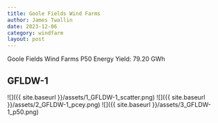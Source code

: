 ```yaml
---
title: Goole Fields Wind Farms
author: James Twallin
date: 2023-12-06
category: windfarm
layout: post
---
```

Goole Fields Wind Farms P50 Energy Yield: 79.20 GWh

GFLDW-1
-------------
![]({{ site.baseurl }}/assets/1_GFLDW-1_scatter.png)
![]({{ site.baseurl }}/assets/2_GFLDW-1_pcey.png)
![]({{ site.baseurl }}/assets/3_GFLDW-1_p50.png)

